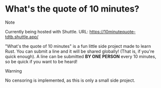 # What's the quote of 10 minutes?

>[!NOTE]
>Currently being hosted with Shuttle. URL: https://10minutequote-tdtb.shuttle.app/

"What's the quote of 10 minutes" is a fun little side project made to learn Rust. You can submit a line and it will be shared globally! (That is, if you're quick enough).
A line can be submitted **BY ONE PERSON** every 10 minutes, so be quick if you want to be heard!

>[!WARNING]
>No censoring is implemented, as this is only a small side project.